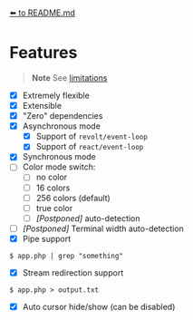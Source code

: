 [⬅️ to README.md](../README.md)
# Features

> **Note** See [limitations](limitations.md)

- [x] Extremely flexible
- [x] Extensible
- [x] "Zero" dependencies 
- [x] Asynchronous mode
  - [x] Support of `revolt/event-loop` 
  - [x] Support of `react/event-loop`
- [x] Synchronous mode
- [ ] Color mode switch:
  - [ ] no color
  - [ ] 16 colors
  - [ ] 256 colors (default)
  - [ ] true color
  - [ ] _[Postponed]_ auto-detection
- [ ] _[Postponed]_ Terminal width auto-detection
- [x] Pipe support
```text
$ app.php | grep "something"
```
- [x] Stream redirection support
```text
$ app.php > output.txt
```
- [x] Auto cursor hide/show (can be disabled)
